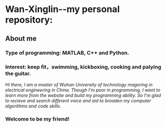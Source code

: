 # Wan-Xinglin--my personal repository:
## About me
### Type of programming: MATLAB, C++ and Python.
### Interest: keep fit，swimming, kickboxing, cooking and palying the guitar.
*Hi there, I am a master of Wuhan University of technology magoring in electrical engineering in China.*
*Though I'm poor in programming, I want to learn more from the website and build my programming ability. So I'm glad to recieve and search different voice and aid to broaden my computer algorithms and code skills.*
### Welcome to be my friend!
 

